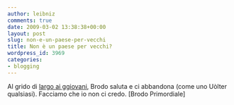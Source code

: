 ```yaml
---
author: leibniz
comments: true
date: 2009-03-02 13:38:38+00:00
layout: post
slug: non-e-un-paese-per-vecchi
title: Non è un paese per vecchi?
wordpress_id: 3969
categories:
- blogging
---
```


Al grido di [largo ai ggiovani](http://brodoprimordiale.net/archives/2009/03/02/largo-ai-ggiovani/), Brodo saluta e ci abbandona (come uno Uòlter qualsiasi). Facciamo che io non ci credo. [Brodo Primordiale]
